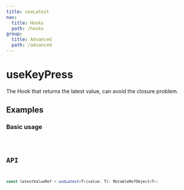 ```yaml
---
title: useLatest
nav:
  title: Hooks
  path: /hooks
group:
  title: Advanced
  path: /advanced
---
```


# useKeyPress

The Hook that returns the latest value, can avoid the closure problem.

## Examples

### Basic usage

<code src="./demo/demo1.tsx" />

## API

```typescript
const latestValueRef = useLatest<T>(value: T): MutableRefObject<T>;
```